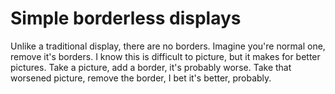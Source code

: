 # Simple borderless displays
Unlike a traditional display, there are no borders. Imagine you're normal one, remove it's borders. I know this is difficult to picture, but it makes for better pictures. Take a picture, add a border, it's probably worse. Take that worsened picture, remove the border, I bet it's better, probably.
